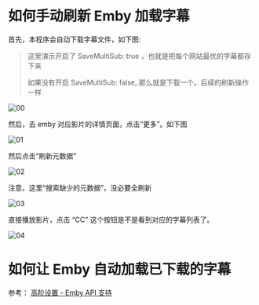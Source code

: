 # 如何手动刷新 Emby 加载字幕

首先，本程序会自动下载字幕文件，如下图:

> 这里演示开启了 SaveMultiSub: true ，也就是把每个网站最优的字幕都存下来
>
> 如果没有开启 SaveMultiSub: false,.那么就是下载一个。后续的刷新操作一样

![00](pics/00.png)

然后，去 emby 对应影片的详情页面，点击“更多”。如下图

![01](pics/01.png)

然后点击“刷新元数据”

![02](pics/02.png)

注意，这里“搜索缺少的元数据”，没必要全刷新

![03](pics/03.png)

直接播放影片，点击 “CC” 这个按钮是不是看到对应的字幕列表了。

![04](pics/04.png)

# 如何让 Emby 自动加载已下载的字幕

 参考： [高阶设置 - Emby API 支持](https://github.com/allanpk716/ChineseSubFinder/blob/docs/DesignFile/%E5%A6%82%E4%BD%95%E5%88%A4%E6%96%AD%E8%A7%86%E9%A2%91%E6%98%AF%E5%90%A6%E9%9C%80%E8%A6%81%E4%B8%8B%E8%BD%BD%E3%80%81%E6%9B%B4%E6%96%B0%E5%AD%97%E5%B9%95%E7%9A%84.md)